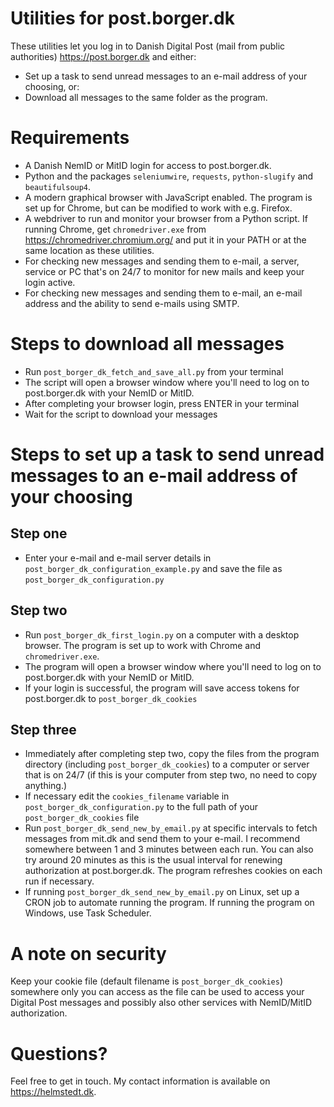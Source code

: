 Utilities for post.borger.dk
============================

These utilities let you log in to Danish Digital Post (mail from public authorities) https://post.borger.dk and either:

* Set up a task to send unread messages to an e-mail address of your choosing, or:
* Download all messages to the same folder as the program.

Requirements
============
* A Danish NemID or MitID login for access to post.borger.dk.
* Python and the packages `seleniumwire`, `requests`, `python-slugify` and `beautifulsoup4`.
* A modern graphical browser with JavaScript enabled. The program is set up for Chrome, but can be modified to work with e.g. Firefox.
* A webdriver to run and monitor your browser from a Python script. If running Chrome, get `chromedriver.exe` from https://chromedriver.chromium.org/ and put it in your PATH or at the same location as these utilities.
* For checking new messages and sending them to e-mail, a server, service or PC that's on 24/7 to monitor for new mails and keep your login active.
* For checking new messages and sending them to e-mail, an e-mail address and the ability to send e-mails using SMTP.

Steps to download all messages
==============================

* Run `post_borger_dk_fetch_and_save_all.py` from your terminal
* The script will open a browser window where you'll need to log on to post.borger.dk with your NemID or MitID.
* After completing your browser login, press ENTER in your terminal
* Wait for the script to download your messages

Steps to set up a task to send unread messages to an e-mail address of your choosing
====================================================================================

Step one
--------

* Enter your e-mail and e-mail server details in `post_borger_dk_configuration_example.py` and save the file as `post_borger_dk_configuration.py`

Step two
--------

* Run `post_borger_dk_first_login.py` on a computer with a desktop browser. The program is set up to work with Chrome and `chromedriver.exe`.
* The program will open a browser window where you'll need to log on to post.borger.dk with your NemID or MitID.
* If your login is successful, the program will save access tokens for post.borger.dk to `post_borger_dk_cookies`

Step three
----------

* Immediately after completing step two, copy the files from the program directory (including `post_borger_dk_cookies`) to a computer or server that is on 24/7 (if this is your computer from step two, no need to copy anything.)
* If necessary edit the `cookies_filename` variable in `post_borger_dk_configuration.py` to the full path of your `post_borger_dk_cookies` file
* Run `post_borger_dk_send_new_by_email.py` at specific intervals to fetch messages from mit.dk and send them to your e-mail. I recommend somewhere between 1 and 3 minutes between each run. You can also try around 20 minutes as this is the usual interval for renewing authorization at post.borger.dk. The program refreshes cookies on each run if necessary.
* If running `post_borger_dk_send_new_by_email.py` on Linux, set up a CRON job to automate running the program. If running the program on Windows, use Task Scheduler.

A note on security
==================

Keep your cookie file (default filename is `post_borger_dk_cookies`) somewhere only you can access as the file can be used to access your Digital Post messages and possibly also other services with NemID/MitID authorization.

Questions?
==========

Feel free to get in touch. My contact information is available on https://helmstedt.dk.